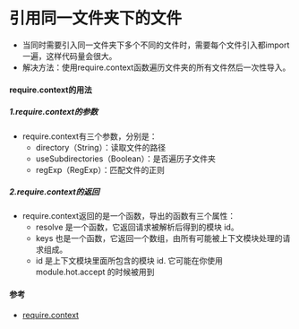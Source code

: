 # 引用同一文件夹下的文件
- 当同时需要引入同一文件夹下多个不同的文件时，需要每个文件引入都import一遍，这样代码量会很大。
- 解决方法：使用require.context函数遍历文件夹的所有文件然后一次性导入。

#### require.context的用法
##### 1.require.context的参数
- require.context有三个参数，分别是：
  - directory（String）：读取文件的路径
  - useSubdirectories（Boolean）：是否遍历子文件夹
  - regExp（RegExp）：匹配文件的正则  
##### 2.require.context的返回
- require.context返回的是一个函数，导出的函数有三个属性：
   - resolve 是一个函数，它返回请求被解析后得到的模块 id。
   - keys 也是一个函数，它返回一个数组，由所有可能被上下文模块处理的请求组成。
   - id 是上下文模块里面所包含的模块 id. 它可能在你使用 module.hot.accept 的时候被用到

#### 参考
- [require.context](https://juejin.cn/post/6844903583113019405)
